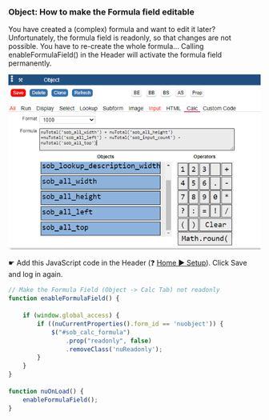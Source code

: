 
###  Object: How to make the Formula field editable

You have created a (complex) formula and want to edit it later? Unfortunately, the formula field is readonly, so that changes are not possible. 
You have to re-create the whole formula...
Calling enableFormulaField() in the Header will activate the formula field permanently.

<p align="left">
  <img src="screenshots/formula_not_readonly.png">
</p>

☛  Add this JavaScript code in the Header (❓ [Home ► Setup](/common/setup_header.gif)). Click Save and log in again.

```javascript
// Make the Formula Field (Object -> Calc Tab) not readonly
function enableFormulaField() {

    if (window.global_access) {
        if ((nuCurrentProperties().form_id == 'nuobject')) {
            $("#sob_calc_formula")
                .prop("readonly", false)
                .removeClass('nuReadonly');
        }
    }
}

function nuOnLoad() {
    enableFormulaField();
}
```
